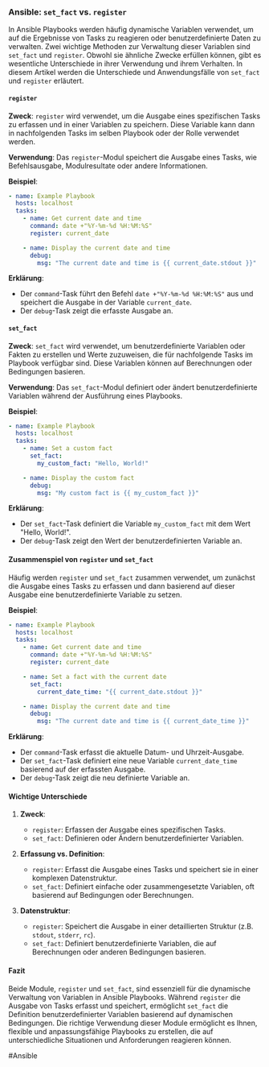 

### Ansible: `set_fact` vs. `register`

In Ansible Playbooks werden häufig dynamische Variablen verwendet, um auf die Ergebnisse von Tasks zu reagieren oder benutzerdefinierte Daten zu verwalten. Zwei wichtige Methoden zur Verwaltung dieser Variablen sind `set_fact` und `register`. Obwohl sie ähnliche Zwecke erfüllen können, gibt es wesentliche Unterschiede in ihrer Verwendung und ihrem Verhalten. In diesem Artikel werden die Unterschiede und Anwendungsfälle von `set_fact` und `register` erläutert.

#### `register`

**Zweck**:
`register` wird verwendet, um die Ausgabe eines spezifischen Tasks zu erfassen und in einer Variablen zu speichern. Diese Variable kann dann in nachfolgenden Tasks im selben Playbook oder der Rolle verwendet werden.

**Verwendung**:
Das `register`-Modul speichert die Ausgabe eines Tasks, wie Befehlsausgabe, Modulresultate oder andere Informationen.

**Beispiel**:
```yaml
- name: Example Playbook
  hosts: localhost
  tasks:
    - name: Get current date and time
      command: date +"%Y-%m-%d %H:%M:%S"
      register: current_date

    - name: Display the current date and time
      debug:
        msg: "The current date and time is {{ current_date.stdout }}"
```

**Erklärung**:
- Der `command`-Task führt den Befehl `date +"%Y-%m-%d %H:%M:%S"` aus und speichert die Ausgabe in der Variable `current_date`.
- Der `debug`-Task zeigt die erfasste Ausgabe an.

#### `set_fact`

**Zweck**:
`set_fact` wird verwendet, um benutzerdefinierte Variablen oder Fakten zu erstellen und Werte zuzuweisen, die für nachfolgende Tasks im Playbook verfügbar sind. Diese Variablen können auf Berechnungen oder Bedingungen basieren.

**Verwendung**:
Das `set_fact`-Modul definiert oder ändert benutzerdefinierte Variablen während der Ausführung eines Playbooks.

**Beispiel**:
```yaml
- name: Example Playbook
  hosts: localhost
  tasks:
    - name: Set a custom fact
      set_fact:
        my_custom_fact: "Hello, World!"

    - name: Display the custom fact
      debug:
        msg: "My custom fact is {{ my_custom_fact }}"
```

**Erklärung**:
- Der `set_fact`-Task definiert die Variable `my_custom_fact` mit dem Wert "Hello, World!".
- Der `debug`-Task zeigt den Wert der benutzerdefinierten Variable an.

#### Zusammenspiel von `register` und `set_fact`

Häufig werden `register` und `set_fact` zusammen verwendet, um zunächst die Ausgabe eines Tasks zu erfassen und dann basierend auf dieser Ausgabe eine benutzerdefinierte Variable zu setzen.

**Beispiel**:
```yaml
- name: Example Playbook
  hosts: localhost
  tasks:
    - name: Get current date and time
      command: date +"%Y-%m-%d %H:%M:%S"
      register: current_date

    - name: Set a fact with the current date
      set_fact:
        current_date_time: "{{ current_date.stdout }}"

    - name: Display the current date and time
      debug:
        msg: "The current date and time is {{ current_date_time }}"
```

**Erklärung**:
- Der `command`-Task erfasst die aktuelle Datum- und Uhrzeit-Ausgabe.
- Der `set_fact`-Task definiert eine neue Variable `current_date_time` basierend auf der erfassten Ausgabe.
- Der `debug`-Task zeigt die neu definierte Variable an.

#### Wichtige Unterschiede

1. **Zweck**:
   - `register`: Erfassen der Ausgabe eines spezifischen Tasks.
   - `set_fact`: Definieren oder Ändern benutzerdefinierter Variablen.

2. **Erfassung vs. Definition**:
   - `register`: Erfasst die Ausgabe eines Tasks und speichert sie in einer komplexen Datenstruktur.
   - `set_fact`: Definiert einfache oder zusammengesetzte Variablen, oft basierend auf Bedingungen oder Berechnungen.

3. **Datenstruktur**:
   - `register`: Speichert die Ausgabe in einer detaillierten Struktur (z.B. `stdout`, `stderr`, `rc`).
   - `set_fact`: Definiert benutzerdefinierte Variablen, die auf Berechnungen oder anderen Bedingungen basieren.

#### Fazit

Beide Module, `register` und `set_fact`, sind essenziell für die dynamische Verwaltung von Variablen in Ansible Playbooks. Während `register` die Ausgabe von Tasks erfasst und speichert, ermöglicht `set_fact` die Definition benutzerdefinierter Variablen basierend auf dynamischen Bedingungen. Die richtige Verwendung dieser Module ermöglicht es Ihnen, flexible und anpassungsfähige Playbooks zu erstellen, die auf unterschiedliche Situationen und Anforderungen reagieren können.



#Ansible